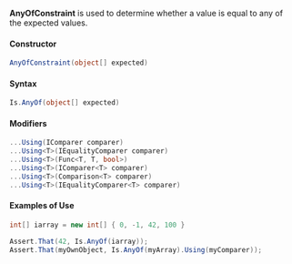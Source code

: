 **AnyOfConstraint** is used to determine whether a value is equal to any of the expected values.

#### Constructor

```csharp
AnyOfConstraint(object[] expected)
```

#### Syntax

```csharp
Is.AnyOf(object[] expected)
```

#### Modifiers

```csharp
...Using(IComparer comparer)
...Using<T>(IEqualityComparer comparer)
...Using<T>(Func<T, T, bool>)
...Using<T>(IComparer<T> comparer)
...Using<T>(Comparison<T> comparer)
...Using<T>(IEqualityComparer<T> comparer)
```

#### Examples of Use

```csharp
int[] iarray = new int[] { 0, -1, 42, 100 }

Assert.That(42, Is.AnyOf(iarray));
Assert.That(myOwnObject, Is.AnyOf(myArray).Using(myComparer));
``` 